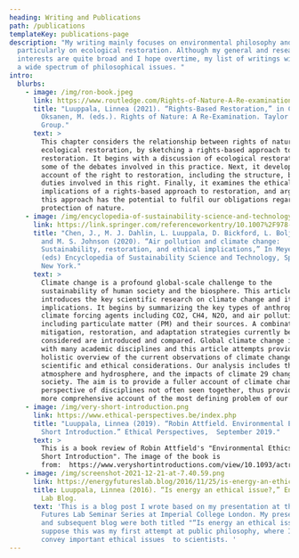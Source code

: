```yaml
---
heading: Writing and Publications
path: /publications
templateKey: publications-page
description: "My writing mainly focuses on environmental philosophy and
  particularly on ecological restoration. Although my general and research
  interests are quite broad and I hope overtime, my list of writings will cover
  a wide spectrum of philosophical issues. "
intro:
  blurbs:
    - image: /img/ron-book.jpeg
      link: https://www.routledge.com/Rights-of-Nature-A-Re-examination/Corrigan-Oksanen/p/book/9780367479596
      title: "Luuppala, Linnea (2021). “Rights-Based Restoration,” in Corrigan, &
        Oksanen, M. (eds.). Rights of Nature: A Re-Examination. Taylor & Francis
        Group."
      text: >
        This chapter considers the relationship between rights of nature and
        ecological restoration, by sketching a rights-based approach to
        restoration. It begins with a discussion of ecological restoration and
        some of the debates involved in this practice. Next, it develops an
        account of the right to restoration, including the structure, basis, and
        duties involved in this right. Finally, it examines the ethical
        implications of a rights-based approach to restoration, and argues that
        this approach has the potential to fulfil our obligations regarding the
        protection of nature.
    - image: /img/encyclopedia-of-sustainability-science-and-technology.jpeg
      link: https://link.springer.com/referenceworkentry/10.1007%2F978-1-4939-2493-6_1082-1
      title: "Chen, J., M. J. Dahlin, L. Luuppala, D. Bickford, L. Boljka, V. Burns
        and M. S. Johnson (2020). “Air pollution and climate change:
        Sustainability, restoration, and ethical implications,” In Meyers R.
        (eds) Encyclopedia of Sustainability Science and Technology, Springer,
        New York."
      text: >
        Climate change is a profound global-scale challenge to the
        sustainability of human society and the biosphere. This article
        introduces the key scientific research on climate change and its ethical
        implications. It begins by summarizing the key types of anthropogenic
        climate forcing agents including CO2, CH4, N2O, and air pollution
        including particulate matter (PM) and their sources. A combination of
        mitigation, restoration, and adaptation strategies currently being
        considered are introduced and compared. Global climate change intersects
        with many academic disciplines and this article attempts provide a
        holistic overview of the current observations of climate change based on
        scientific and ethical considerations. Our analysis includes the
        atmosphere and hydrosphere, and the impacts of climate 29 change on
        society. The aim is to provide a fuller account of climate change from
        perspective of disciplines not often seen together, thus providing a
        more comprehensive account of the most defining problem of our time.
    - image: /img/very-short-introduction.png
      link: https://www.ethical-perspectives.be/index.php
      title: "Luuppala, Linnea (2019). “Robin Attfield. Environmental Ethics: A Very
        Short Introduction.” Ethical Perspectives,  September 2019."
      text: >
        This is a book review of Robin Attfield's "Environmental Ethics: A Very
        Short Introduction". The image of the book is
        from:  https://www.veryshortintroductions.com/view/10.1093/actrade/9780198797166.001.0001/actrade-9780198797166 
    - image: /img/screenshot-2021-12-21-at-7.40.59.png
      link: https://energyfutureslab.blog/2016/11/25/is-energy-an-ethical-issue/
      title: Luuppala, Linnea (2016). “Is energy an ethical issue?,” Energy Futures
        Lab Blog.
      text: 'This is a blog post I wrote based on my presentation at the Energy
        Futures Lab Seminar Series at Imperial College London. My presentation
        and subsequent blog were both titled "“Is energy an ethical issue?". I
        suppose this was my first attempt at public philosophy, where I aimed to
        convey important ethical issues  to scientists. '
---
```

